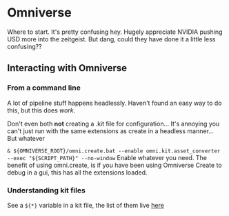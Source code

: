 # Omniverse

Where to start. It's pretty confusing hey. Hugely appreciate NVIDIA pushing USD more into the zeitgeist. But dang, could they have done it a little less confusing??

## Interacting with Omniverse

### From a command line

A lot of pipeline stuff happens headlessly. Haven't found an easy way to do this, but this does _work_.

Don't even both **not** creating a .kit file for configuration... It's annoying you can't just run with the same extensions as create in a headless manner... But whatever

`& ${OMNIVERSE_ROOT}/omni.create.bat --enable omni.kit.asset_converter --exec "${SCRIPT_PATH}" --no-window`
Enable whatever you need. The benefit of using omni.create, is if you have been using Omniverse Create to debug in a gui, this has all the extensions loaded.

### Understanding kit files

See a `${*}` variable in a kit file, the list of them live [here](https://docs.omniverse.nvidia.com/py/kit/docs/guide/tokens.html)
